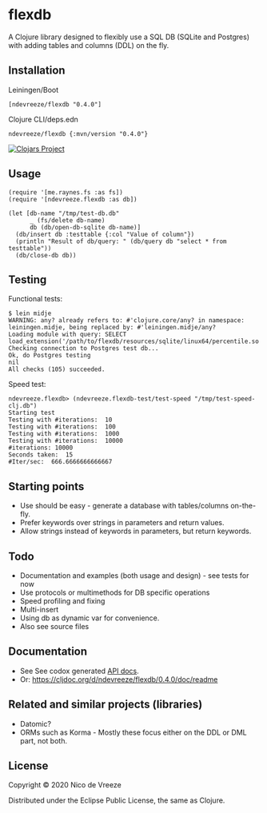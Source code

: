 # flexdb

A Clojure library designed to flexibly use a SQL DB  (SQLite and Postgres) with adding tables and columns (DDL) on the fly.

## Installation

Leiningen/Boot

    [ndevreeze/flexdb "0.4.0"]

Clojure CLI/deps.edn

    ndevreeze/flexdb {:mvn/version "0.4.0"}

[![Clojars Project](https://img.shields.io/clojars/v/ndevreeze/flexdb.svg)](https://clojars.org/ndevreeze/flexdb)

## Usage

    (require '[me.raynes.fs :as fs])
    (require '[ndevreeze.flexdb :as db])

    (let [db-name "/tmp/test-db.db"
          _ (fs/delete db-name)
          db (db/open-db-sqlite db-name)]
      (db/insert db :testtable {:col "Value of column"})
      (println "Result of db/query: " (db/query db "select * from testtable"))
      (db/close-db db))

## Testing

Functional tests:

    $ lein midje
    WARNING: any? already refers to: #'clojure.core/any? in namespace: leiningen.midje, being replaced by: #'leiningen.midje/any?
    Loading module with query: SELECT   load_extension('/path/to/flexdb/resources/sqlite/linux64/percentile.so')
    Checking connection to Postgres test db...
    Ok, do Postgres testing
    nil
    All checks (105) succeeded.

Speed test:

    ndevreeze.flexdb> (ndevreeze.flexdb-test/test-speed "/tmp/test-speed-clj.db")
    Starting test
    Testing with #iterations:  10
    Testing with #iterations:  100
    Testing with #iterations:  1000
    Testing with #iterations:  10000
    #iterations: 10000
    Seconds taken:  15
    #Iter/sec:  666.6666666666667

## Starting points

* Use should be easy - generate a database with tables/columns on-the-fly.
* Prefer keywords over strings in parameters and return values.
* Allow strings instead of keywords in parameters, but return keywords.

## Todo

* Documentation and examples (both usage and design) - see tests for now
* Use protocols or multimethods for DB specific operations
* Speed profiling and fixing
* Multi-insert
* Using db as dynamic var for convenience.
* Also see source files

## Documentation

* See See codox generated [API docs](https://ndevreeze.github.io/flexdb/api/index.html). 
* Or: https://cljdoc.org/d/ndevreeze/flexdb/0.4.0/doc/readme

## Related and similar projects (libraries)

* Datomic?
* ORMs such as Korma - Mostly these focus either on the DDL or DML part, not both.

## License

Copyright © 2020 Nico de Vreeze

Distributed under the Eclipse Public License, the same as Clojure.
